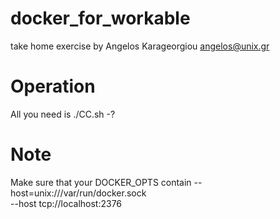 # docker_for_workable
take home exercise by Angelos Karageorgiou angelos@unix.gr

# Operation

All you need is
./CC.sh -? 



# Note

Make sure that your DOCKER_OPTS contain
 --host=unix:///var/run/docker.sock \
 --host tcp://localhost:2376 


